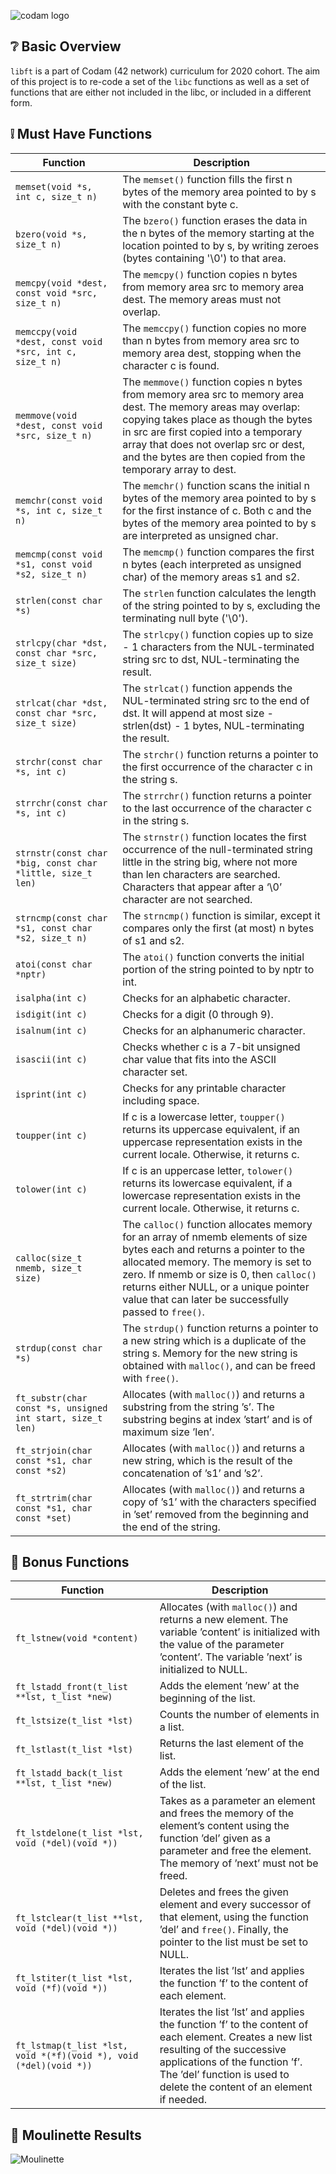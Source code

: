 ![codam logo](https://www.datocms-assets.com/4526/1560770259-logocodamblack-copy.svg)

## ❔ Basic Overview

`libft` is a part of Codam (42 network) curriculum for 2020 cohort. The aim of this project is to re-code a set of the `libc` functions as well as a set of functions that are either not included in the libc, or included in a different form.

## ❕ Must Have Functions

| Function | Description |
| --- | --- |
| `memset(void *s, int c, size_t n)` | The `memset()` function fills the first n bytes of the memory area pointed to by s with the constant byte c. |
| `bzero(void *s, size_t n)` | The `bzero()` function erases the data in the n bytes of the memory starting at the location pointed to by s, by writing zeroes (bytes containing '\0') to that area. |
| `memcpy(void *dest, const void *src, size_t n)` | The `memcpy()` function copies n bytes from memory area src to memory area dest. The memory areas must not overlap. |
| `memccpy(void *dest, const void *src, int c, size_t n)` | The `memccpy()` function copies no more than n bytes from memory area src to memory area dest, stopping when the character c is found. |
| `memmove(void *dest, const void *src, size_t n)` | The `memmove()` function copies n bytes from memory area src to memory area dest.  The memory areas may overlap: copying takes place as though the bytes in src are first copied into a temporary array that does not overlap src or dest, and the bytes are then copied from the temporary array to dest. |
| `memchr(const void *s, int c, size_t n)` | The `memchr()` function scans the initial n bytes of the memory area pointed to by s for the first instance of c. Both c and the bytes of the memory area pointed to by s are interpreted as unsigned char. |
| `memcmp(const void *s1, const void *s2, size_t n)` | The `memcmp()` function compares the first n bytes (each interpreted as unsigned char) of the memory areas s1 and s2. |
| `strlen(const char *s)` | The `strlen` function calculates the length of the string pointed to by s, excluding the terminating null byte ('\0'). |
| `strlcpy(char *dst, const char *src, size_t size)` | The `strlcpy()` function copies up to size - 1 characters from the NUL-terminated string src to dst, NUL-terminating the result. |
| `strlcat(char *dst, const char *src, size_t size)` | The `strlcat()` function appends the NUL-terminated string src to the end of dst.  It will append at most size - strlen(dst) - 1 bytes, NUL-terminating the result. |
| `strchr(const char *s, int c)` | The `strchr()` function returns a pointer to the first occurrence of the character c in the string s. |
| `strrchr(const char *s, int c)` | The `strrchr()` function returns a pointer to the last occurrence of the character c in the string s. |
| `strnstr(const char *big, const char *little, size_t len)` | The `strnstr()` function locates the first occurrence of the null-terminated string little in the string big, where not more than len characters are searched.  Characters that appear after a ‘\0’ character are not searched. |
| `strncmp(const char *s1, const char *s2, size_t n)` | The `strncmp()` function is similar, except it compares only the first (at most) n bytes of s1 and s2. |
| `atoi(const char *nptr)` | The `atoi()` function converts the initial portion of the string pointed to by nptr to int. |
| `isalpha(int c)` | Checks for an alphabetic character. |
| `isdigit(int c)` | Checks for a digit (0 through 9). |
| `isalnum(int c)` | Checks for an alphanumeric character. |
| `isascii(int c)` | Checks whether c is a 7-bit unsigned char value that fits into the ASCII character set. |
| `isprint(int c)` | Checks for any printable character including space. |
| `toupper(int c)` | If c is a lowercase letter, `toupper()` returns its uppercase equivalent, if an uppercase representation exists in the current locale. Otherwise, it returns c. |
| `tolower(int c)` | If c is an uppercase letter, `tolower()` returns its lowercase equivalent, if a lowercase representation exists in the current locale. Otherwise, it returns c. |
| `calloc(size_t nmemb, size_t size)` | The `calloc()` function allocates memory for an array of nmemb elements of size bytes each and returns a pointer to the allocated memory. The memory is set to zero. If nmemb or size is 0, then `calloc()` returns either NULL, or a unique pointer value that can later be successfully passed to `free()`. |
| `strdup(const char *s)` | The `strdup()` function returns a pointer to a new string which is a duplicate of the string s. Memory for the new string is obtained with `malloc()`, and can be freed with `free()`. |
| `ft_substr(char const *s, unsigned int start, size_t len)` | Allocates (with `malloc()`) and returns a substring from the string ’s’. The substring begins at index ’start’ and is of maximum size ’len’. |
| `ft_strjoin(char const *s1, char const *s2)` | Allocates (with `malloc()`) and returns a new string, which is the result of the concatenation of ’s1’ and ’s2’. |
| `ft_strtrim(char const *s1, char const *set)` | Allocates (with `malloc()`) and returns a copy of ’s1’ with the characters specified in ’set’ removed from the beginning and the end of the string. |

## 🎰 Bonus Functions

| Function | Description |
| --- | --- |
| `ft_lstnew(void *content)` | Allocates (with `malloc()`) and returns a new element. The variable ’content’ is initialized with the value of the parameter ’content’. The variable ’next’ is initialized to NULL. |
| `ft_lstadd_front(t_list **lst, t_list *new)` | Adds the element ’new’ at the beginning of the list. |
| `ft_lstsize(t_list *lst)` | Counts the number of elements in a list. |
| `ft_lstlast(t_list *lst)` | Returns the last element of the list. |
| `ft_lstadd_back(t_list **lst, t_list *new)` | Adds the element ’new’ at the end of the list. |
| `ft_lstdelone(t_list *lst, void (*del)(void *))` | Takes as a parameter an element and frees the memory of the element’s content using the function ’del’ given as a parameter and free the element. The memory of ’next’ must not be freed. |
| `ft_lstclear(t_list **lst, void (*del)(void *))` | Deletes and frees the given element and every successor of that element, using the function ’del’ and `free()`. Finally, the pointer to the list must be set to NULL. |
| `ft_lstiter(t_list *lst, void (*f)(void *))` | Iterates the list ’lst’ and applies the function ’f’ to the content of each element. |
| `ft_lstmap(t_list *lst, void *(*f)(void *), void (*del)(void *))` | Iterates the list ’lst’ and applies the function ’f’ to the content of each element. Creates a new list resulting of the successive applications of the function ’f’. The ’del’ function is used to delete the content of an element if needed. |

## 💩 Moulinette Results

![Moulinette](https://github.com/kmoroz/kmoroz/blob/master/Capture.JPG?raw=true)

